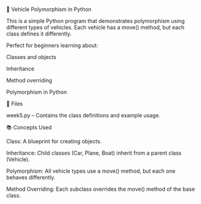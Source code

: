 🚗 Vehicle Polymorphism in Python

This is a simple Python program that demonstrates polymorphism using different types of vehicles. Each vehicle has a move() method, but each class defines it differently.

Perfect for beginners learning about:

Classes and objects

Inheritance

Method overriding

Polymorphism in Python

📁 Files

week5.py – Contains the class definitions and example usage.

📚 Concepts Used

Class: A blueprint for creating objects.

Inheritance: Child classes (Car, Plane, Boat) inherit from a parent class (Vehicle).

Polymorphism: All vehicle types use a move() method, but each one behaves differently.

Method Overriding: Each subclass overrides the move() method of the base class.
